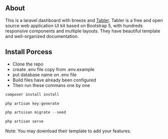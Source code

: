 ## About

This is a laravel dashboard with breeze and [Tabler](https://tabler.io/). Tabler is a free and open source web application UI kit based on Bootstrap 5, with hundreds responsive components and multiple layouts. They have beautiful template and well-organized documentation.  

## Install Porcess

- Clone the repo
- create .env file copy from .env.example
- put database name on .env file
- Build files have already been configured
- Then run these commans one by one

```jsx
composer install install
```

```jsx
php artisan key:generate
```

```jsx
php artsisan migrate --seed
```

```jsx
php artisan serve
```

Note: You may download their template to add your features.
